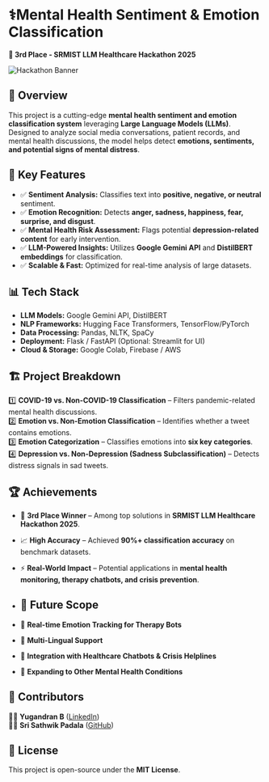 # ⚕️Mental Health Sentiment & Emotion Classification  
**🥉 3rd Place - SRMIST LLM Healthcare Hackathon 2025**  

![Hackathon Banner](https://via.placeholder.com/800x400?text=SRMIST+LLM+Healthcare+Hackathon+2025)  

## 📌 Overview  
This project is a cutting-edge **mental health sentiment and emotion classification system** leveraging **Large Language Models (LLMs)**. Designed to analyze social media conversations, patient records, and mental health discussions, the model helps detect **emotions, sentiments, and potential signs of mental distress**.  

## 🚀 Key Features  
- ✅ **Sentiment Analysis:** Classifies text into **positive, negative, or neutral** sentiment.  
- ✅ **Emotion Recognition:** Detects **anger, sadness, happiness, fear, surprise, and disgust**.  
- ✅ **Mental Health Risk Assessment:** Flags potential **depression-related content** for early intervention.  
- ✅ **LLM-Powered Insights:** Utilizes **Google Gemini API** and **DistilBERT embeddings** for classification.  
- ✅ **Scalable & Fast:** Optimized for real-time analysis of large datasets.  

## 📊 Tech Stack  
- **LLM Models:** Google Gemini API, DistilBERT  
- **NLP Frameworks:** Hugging Face Transformers, TensorFlow/PyTorch  
- **Data Processing:** Pandas, NLTK, SpaCy  
- **Deployment:** Flask / FastAPI (Optional: Streamlit for UI)  
- **Cloud & Storage:** Google Colab, Firebase / AWS  

## 🏗 Project Breakdown  
1️⃣ **COVID-19 vs. Non-COVID-19 Classification** – Filters pandemic-related mental health discussions.  
2️⃣ **Emotion vs. Non-Emotion Classification** – Identifies whether a tweet contains emotions.  
3️⃣ **Emotion Categorization** – Classifies emotions into **six key categories**.  
4️⃣ **Depression vs. Non-Depression (Sadness Subclassification)** – Detects distress signals in sad tweets.  

## 🏆 Achievements  
- 🏅 **3rd Place Winner** – Among top solutions in **SRMIST LLM Healthcare Hackathon 2025**.  
- 📈 **High Accuracy** – Achieved **90%+ classification accuracy** on benchmark datasets.  
- ⚡ **Real-World Impact** – Potential applications in **mental health monitoring, therapy chatbots, and crisis prevention**.

- ## 📌 Future Scope  
- 🔹 **Real-time Emotion Tracking for Therapy Bots**  
- 🔹 **Multi-Lingual Support**  
- 🔹 **Integration with Healthcare Chatbots & Crisis Helplines**  
- 🔹 **Expanding to Other Mental Health Conditions**  

## 🤝 Contributors  
👨‍💻 **Yugandran B** ([LinkedIn](https://www.linkedin.com/in/yugandran-b-b014b3249/))  
👨‍💻 **Sri Sathwik Padala** ([GitHub](https://github.com/SriSathwik1905))  

## 📜 License  
This project is open-source under the **MIT License**.  



